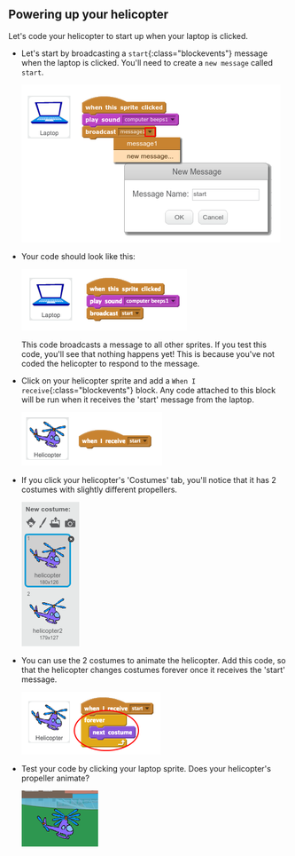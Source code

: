 ## Powering up your helicopter

Let's code your helicopter to start up when your laptop is clicked.



+ Let's start by broadcasting a `start`{:class="blockevents"} message when the laptop is clicked. You'll need to create a `new message` called `start`.

	![screenshot](images/toys-laptop-1.png)

+ Your code should look like this:  

	![screenshot](images/toys-laptop.png)

	This code broadcasts a message to all other sprites. If you test this code, you'll see that nothing happens yet! This is because you've not coded the helicopter to respond to the message.

+ Click on your helicopter sprite and add a `When I receive`{:class="blockevents"} block. Any code attached to this block will be run when it receives the 'start' message from the laptop.

	![screenshot](images/toys-helicopter-receive.png)

+ If you click your helicopter's 'Costumes' tab, you'll notice that it has 2 costumes with slightly different propellers.

	![screenshot](images/toys-helicopter-costumes.png)

+ You can use the 2 costumes to animate the helicopter. Add this code, so that the helicopter changes costumes forever once it receives the 'start' message.

	![screenshot](images/toys-helicopter-animation.png)

+ Test your code by clicking your laptop sprite. Does your helicopter's propeller animate?

	![screenshot](images/toys-helicopter-animation-test.png)



